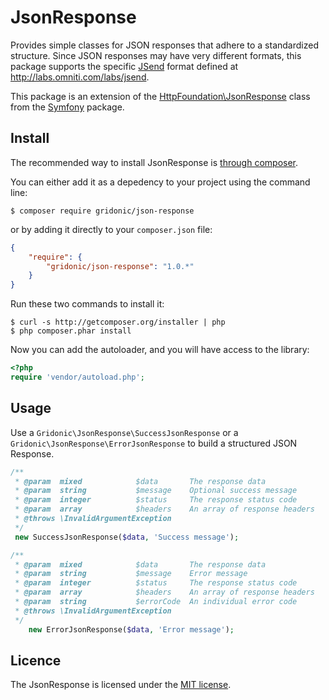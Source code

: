 # JsonResponse

Provides simple classes for JSON responses that adhere to a standardized structure.
Since JSON responses may have very different formats, this package supports the specific
[JSend](http://labs.omniti.com/labs/jsend) format defined at http://labs.omniti.com/labs/jsend.

This package is an extension of the [HttpFoundation\JsonResponse](http://symfony.com/doc/current/components/http_foundation/introduction.html)
class from the [Symfony](http://symfony.com/) package.

## Install

The recommended way to install JsonResponse is [through composer](http://getcomposer.org).

You can either add it as a depedency to your project using the command line:

    $ composer require gridonic/json-response

or by adding it directly to your ```composer.json``` file:

```JSON
{
    "require": {
        "gridonic/json-response": "1.0.*"
    }
}
```

Run these two commands to install it:

    $ curl -s http://getcomposer.org/installer | php
    $ php composer.phar install

Now you can add the autoloader, and you will have access to the library:

```php
<?php
require 'vendor/autoload.php';
```

## Usage

Use a `Gridonic\JsonResponse\SuccessJsonResponse` or a `Gridonic\JsonResponse\ErrorJsonResponse` to build a structured JSON Response.

```php
/**
 * @param  mixed            $data       The response data
 * @param  string           $message    Optional success message
 * @param  integer          $status     The response status code
 * @param  array            $headers    An array of response headers
 * @throws \InvalidArgumentException
 */
 new SuccessJsonResponse($data, 'Success message');
```

```php
/**
 * @param  mixed            $data       The response data
 * @param  string           $message    Error message
 * @param  integer          $status     The response status code
 * @param  array            $headers    An array of response headers
 * @param  string           $errorCode  An individual error code
 * @throws \InvalidArgumentException
 */
    new ErrorJsonResponse($data, 'Error message');
```

## Licence
The JsonResponse is licensed under the [MIT license](LICENSE).
